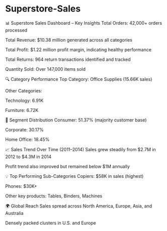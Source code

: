 # Superstore-Sales

📊 Superstore Sales Dashboard – Key Insights
Total Orders: 42,000+ orders processed

Total Revenue: $10.38 million generated across all categories

Total Profit: $1.22 million profit margin, indicating healthy performance

Total Returns: 964 return transactions identified and tracked

Quantity Sold: Over 147,000 items sold

🔍 Category Performance
Top Category: Office Supplies (15.66K sales)

Other Categories:

Technology: 6.91K

Furniture: 6.72K

🧠 Segment Distribution
Consumer: 51.37% (majority customer base)

Corporate: 30.17%

Home Office: 18.45%

📈 Sales Trend Over Time (2011–2014)
Sales grew steadily from $2.7M in 2012 to $4.3M in 2014

Profit trend also improved but remained below $1M annually

💡 Top Performing Sub-Categories
Copiers: $58K in sales (highest)

Phones: $30K+

Other key products: Tables, Binders, Machines

🌍 Global Reach
Sales spread across North America, Europe, Asia, and Australia

Densely packed clusters in U.S. and Europe
